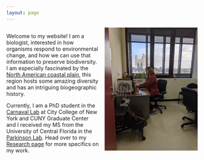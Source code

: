 ```yaml
---
layout: page
---
```



<div class="col2">


Welcome to my website! I am a biologist, interested in how organisms respond to 
environmental change, and how we can use that information to preserve biodiversity. I am 
especially fascinated by the [North American coastal plain](images/north_american_coastal_plain.pdf), 
this region hosts some amazing diversity and has an intriguing biogeographic history. 

Currently, I am a PhD student in the <a href="http://www.carnavallab.org/">Carnaval Lab</a> 
at City College of New York and CUNY Graduate Center and I received my MS from the 
University of Central Florida in the [Parkinson Lab](www.parkinsonlab.com). Head over
to my <a href="Research">Research page</a> for more specifics on my work. 

<img src="/images/desk.jpg" alt="alt text" width="300" align="right">

</div>


<style>
  .col2 {
    columns: 2 200px;         /* number of columns and width in pixels*/
    -webkit-columns: 2 200px; /* chrome, safari */
    -moz-columns: 2 200px;    /* firefox */
  }
  .col3 {
    columns: 3 100px;
    -webkit-columns: 3 100px;
    -moz-columns: 3 100px;
  }
</style>


